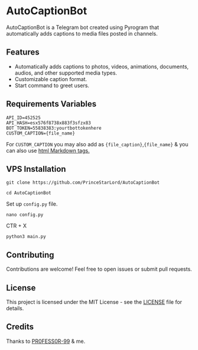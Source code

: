 # AutoCaptionBot

AutoCaptionBot is a Telegram bot created using Pyrogram that automatically adds captions to media files posted in channels.

## Features

- Automatically adds captions to photos, videos, animations, documents, audios, and other supported media types.
- Customizable caption format.
- Start command to greet users.

## Requirements Variables

```
API_ID=452525
API_HASH=esx576f8738x883f3sfzx83
BOT_TOKEN=55838383:yourtbottokenhere
CUSTOM_CAPTION={file_name}
```
For `CUSTOM_CAPTION` you may also add as `{file_caption}`,`{file_name}` & you can also use <a href='https://core.telegram.org/api/entities#allowed-entities'> html Markdown tags.</a>

## VPS Installation

```git clone https://github.com/PrinceStarLord/AutoCaptionBot```

```cd AutoCaptionBot```

Set up `config.py` file.

```nano config.py```

CTR + X

```python3 main.py```

## Contributing

Contributions are welcome! Feel free to open issues or submit pull requests.

## License

This project is licensed under the MIT License - see the [LICENSE](LICENSE) file for details.

## Credits 
Thanks to <a href='https://github.com/PR0FESS0R-99'>PR0FESS0R-99</a> & me.
